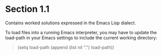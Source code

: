 Section 1.1
===========

Contains worked solutions expressed in the Emacs Lisp dialect.

To load files into a running Emacs interpreter, you may have to update the load-path in your Emacs settings to include the current working directory:

> (setq load-path (append (list nil ".") load-path))

